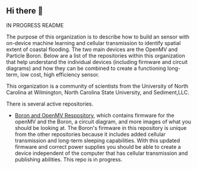 ## Hi there 👋

IN PROGRESS README

The purpose of this organization is to describe how to build an sensor with on-device machine learning and cellular transmission to identify spatial extent of coastal flooding. The two main devices are the OpenMV and Particle Boron. Below are a list of the repositories within this organization that help understand the individual devices (including firmware and circuit diagrams) and how they can be combined to create a functioning long-term, low cost, high efficiency sensor. 

This organization is a community of scientists from the University of North Carolina at Wilmington, North Carolina State University, and Sediment,LLC.

There is several active repositories.

- [Boron and OpenMV Respository](https://github.com/TinyCamML/Boron-and-OpenMV), which contains firmware for the openMV and the Boron, a circuit diagram, and more images of what you should be looking at. The Boron's firmware in this repository is unique from the other repositories because it includes added cellular transmission and long-term sleeping capabilities. With this updated firmware and correct power supplies you should be able to create a device independent of the computer that has cellular transmission and publishing abilities. This repo is in progress. 

<!--

**Here are some ideas to get you started:**

🙋‍♀️ A short introduction - what is your organization all about?
🌈 Contribution guidelines - how can the community get involved?
👩‍💻 Useful resources - where can the community find your docs? Is there anything else the community should know?
🍿 Fun facts - what does your team eat for breakfast?
🧙 Remember, you can do mighty things with the power of [Markdown](https://docs.github.com/github/writing-on-github/getting-started-with-writing-and-formatting-on-github/basic-writing-and-formatting-syntax)
-->

